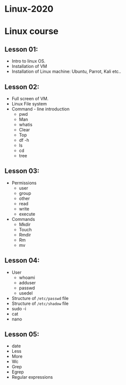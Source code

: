 # Linux-2020
# Linux course 

## Lesson 01:
* Intro to linux OS. 
* Installation of VM
* Installation of Linux machine: Ubuntu, Parrot, Kali etc..

## Lesson 02:
* Full screen of VM. 
* Linux File system
* Command - line introduction
  * pwd
  * Man
  * whatis
  * Clear
  * Top
  * df -h
  * ls
  * cd
  * tree


## Lesson 03:
* Permissions
  * user
  * group
  * other
  * read
  * write
  * execute
* Commands
  * Mkdir
  * Touch
  * Rmdir
  * Rm
  * mv

## Lesson 04:
* User
  * whoami
  * adduser
  * passwd
  * usedel
* Structure of `/etc/passwd` file
* Structure of `/etc/shadow` file
* sudo -i
* cat
* nano

## Lesson 05:
* date
* Less
* More
* Wc
* Grep
* Egrep
* Regular expressions

